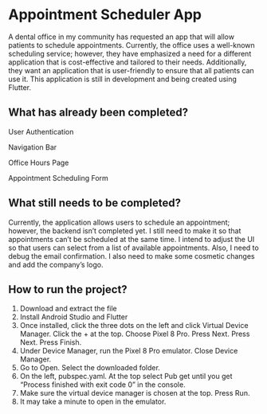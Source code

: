 # Appointment Scheduler App

A dental office in my community has requested an app that will allow patients to schedule appointments. Currently, the office uses a well-known scheduling service; however, they have emphasized a need for a different application that is cost-effective and tailored to their needs. Additionally, they want an application that is user-friendly to ensure that all patients can use it. This application is still in development and being created using Flutter.

## What has already been completed?

User Authentication

Navigation Bar

Office Hours Page

Appointment Scheduling Form


## What still needs to be completed?

Currently, the application allows users to schedule an appointment; however, the backend isn’t completed yet. I still need to make it so that appointments can’t be scheduled at the same time. I intend to adjust the UI so that users can select from a list of available appointments. Also, I need to debug the email confirmation. I also need to make some cosmetic changes and add the company’s logo.

## How to run the project?

1. Download and extract the file
2. Install Android Studio and Flutter
3. Once installed, click the three dots on the left and click Virtual Device Manager. Click the + at the top. Choose Pixel 8 Pro. Press Next.  Press Next. Press Finish.
4. Under Device Manager, run the Pixel 8 Pro emulator. Close Device Manager.
5. Go to Open. Select the downloaded folder.
6. On the left, pubspec.yaml. At the top select Pub get until you get “Process finished with exit code 0” in the console.
7. Make sure the virtual device manager is chosen at the top. Press Run.
8. It may take a minute to open in the emulator.
